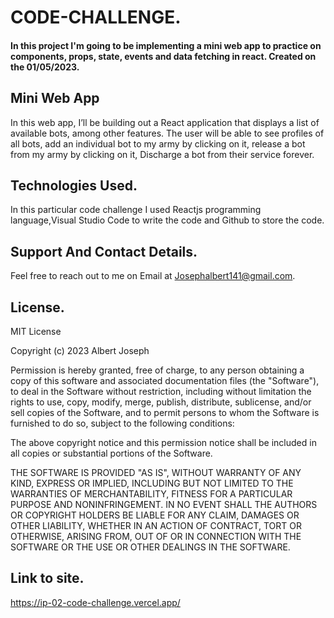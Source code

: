 # CODE-CHALLENGE.

#### In this project I'm going to be implementing a mini web app to practice on components, props, state, events and data fetching in react. Created on the 01/05/2023.

## Mini Web App
In this web app, I’ll be building out a React application that displays a list of available bots, among other features. The user will be able to see profiles of all bots, add an individual bot to my army by clicking on it, release a bot from my army by clicking on it, Discharge a bot from their service forever.

## Technologies Used.
In this particular code challenge I used Reactjs programming language,Visual Studio Code to write the code and Github to store the code.

## Support And Contact Details.
Feel free to reach out to me on Email at Josephalbert141@gmail.com.

## License.
MIT License

Copyright (c) 2023 Albert Joseph

Permission is hereby granted, free of charge, to any person obtaining a copy
of this software and associated documentation files (the "Software"), to deal
in the Software without restriction, including without limitation the rights
to use, copy, modify, merge, publish, distribute, sublicense, and/or sell
copies of the Software, and to permit persons to whom the Software is
furnished to do so, subject to the following conditions:

The above copyright notice and this permission notice shall be included in all
copies or substantial portions of the Software.

THE SOFTWARE IS PROVIDED "AS IS", WITHOUT WARRANTY OF ANY KIND, EXPRESS OR
IMPLIED, INCLUDING BUT NOT LIMITED TO THE WARRANTIES OF MERCHANTABILITY,
FITNESS FOR A PARTICULAR PURPOSE AND NONINFRINGEMENT. IN NO EVENT SHALL THE
AUTHORS OR COPYRIGHT HOLDERS BE LIABLE FOR ANY CLAIM, DAMAGES OR OTHER
LIABILITY, WHETHER IN AN ACTION OF CONTRACT, TORT OR OTHERWISE, ARISING FROM,
OUT OF OR IN CONNECTION WITH THE SOFTWARE OR THE USE OR OTHER DEALINGS IN THE
SOFTWARE.

## Link to site.
https://ip-02-code-challenge.vercel.app/